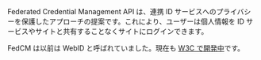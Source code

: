Federated Credential Management API は、連携 ID サービスへのプライバシーを保護したアプローチの提案です。これにより、ユーザーは個人情報を ID サービスやサイトと共有することなくサイトにログインできます。

FedCM は以前は WebID と呼ばれていました。現在も [W3C で開発中](https://github.com/wicg/fedcm)です。